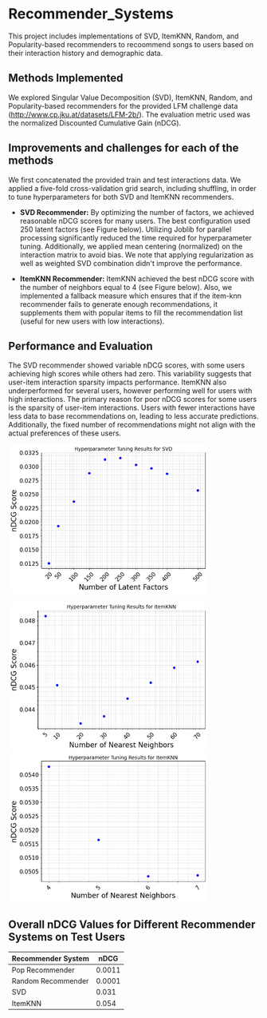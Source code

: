 # Recommender_Systems

This project includes implementations of SVD, ItemKNN, Random, and Popularity-based recommenders to recoommend songs to users based on their interaction history and demographic data.

## Methods Implemented
We explored Singular Value Decomposition (SVD), ItemKNN, Random, and Popularity-based recommenders for the provided LFM challenge data (http://www.cp.jku.at/datasets/LFM-2b/). The evaluation metric used was the normalized Discounted Cumulative Gain (nDCG).

## Improvements and challenges for each of the methods
We first concatenated the provided train and test interactions data. We applied a five-fold cross-validation grid search, including shuffling, in order to tune hyperparameters for both SVD and ItemKNN recommenders.

- **SVD Recommender:** By optimizing the number of factors, we achieved reasonable nDCG scores for many users. The best configuration used 250 latent factors (see Figure below). Utilizing Joblib for parallel processing significantly reduced the time required for hyperparameter tuning. Additionally, we applied mean centering (normalized) on the interaction matrix to avoid bias. We note that applying regularization as well as weighted SVD combination didn't improve the performance.

- **ItemKNN Recommender:** ItemKNN achieved the best nDCG score with the number of neighbors equal to 4 (see Figure below). Also, we implemented a fallback measure which ensures that if the item-knn recommender fails to generate enough recommendations, it supplements them with popular items to fill the recommendation list (useful for new users with low interactions).

## Performance and Evaluation
The SVD recommender showed variable nDCG scores, with some users achieving high scores while others had zero. This variability suggests that user-item interaction sparsity impacts performance. ItemKNN also underperformed for several users, however performing well for users with high interactions. The primary reason for poor nDCG scores for some users is the sparsity of user-item interactions. Users with fewer interactions have less data to base recommendations on, leading to less accurate predictions. Additionally, the fixed number of recommendations might not align with the actual preferences of these users.

<img src="figures/hyperparameter_tuning_svd.png" alt="Hyperparameter Tuning Performance for SVD" width="400"/>

<img src="figures/hyperparameter_tuning_ItemKNN_a.png" alt="Hyperparameter Tuning Performance for ItemKNN" width="400"/>  <img src="figures/hyperparameter_tuning_ItemKNN_b.png" alt="Hyperparameter Tuning Performance for ItemKNN" width="400"/>


## Overall nDCG Values for Different Recommender Systems on Test Users

| **Recommender System** | **nDCG** |
|------------------------|----------|
| Pop Recommender        | 0.0011   |
| Random Recommender     | 0.0001   |
| SVD                    | 0.031    |
| ItemKNN                | 0.054    |
